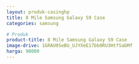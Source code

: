 ```yaml
---
layout: produk-casinghp
title: 8 Mile Samsung Galaxy S9 Case
categories: samsung

# Produk
product-title: 8 Mile Samsung Galaxy S9 Case
image-drive: 1GRAU0SeBU_UJYXeE17bb0RU3HtfSabMf
harga: 90000
---
```

